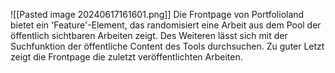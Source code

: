 ![[Pasted image 20240617161601.png]]
Die Frontpage von Portfolioland bietet ein 'Feature'-Element, das randomisiert eine Arbeit aus dem Pool der öffentlich sichtbaren Arbeiten zeigt. Des Weiteren lässt sich mit der Suchfunktion der öffentliche Content des Tools durchsuchen. Zu guter Letzt zeigt die Frontpage die zuletzt veröffentlichten Arbeiten.
